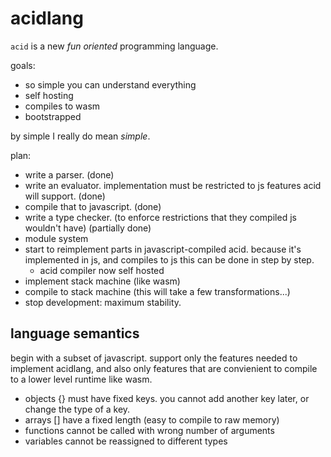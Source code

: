 # acidlang

`acid` is a new _fun oriented_ programming language.

goals:

* so simple you can understand everything
* self hosting
* compiles to wasm
* bootstrapped

by simple I really do mean _simple_. 

plan:
* write a parser. (done)
* write an evaluator. implementation must be restricted to js features acid will support. (done)
* compile that to javascript. (done)
* write a type checker. (to enforce restrictions that they compiled js wouldn't have) (partially done)
* module system
* start to reimplement parts in javascript-compiled acid.
  because it's implemented in js, and compiles to js this can be done in step by step.
  * acid compiler now self hosted
* implement stack machine (like wasm)
* compile to stack machine (this will take a few transformations...)
* stop development: maximum stability.

## language semantics

begin with a subset of javascript. support only the features needed to implement acidlang,
and also only features that are convienient to compile to a lower level runtime like wasm.

* objects {} must have fixed keys. you cannot add another key later, or change the type of a key.
* arrays [] have a fixed length (easy to compile to raw memory)
* functions cannot be called with wrong number of arguments
* variables cannot be reassigned to different types

